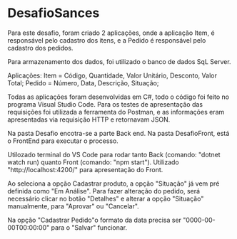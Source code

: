 # DesafioSances


Para este desafio, foram criado 2 aplicações, onde a aplicação Item, é responsável pelo cadastro dos itens, e a Pedido é responsável pelo cadastro dos pedidos.

Para armazenamento dos dados, foi utilizado o banco de dados SqL Server.

Aplicações: Item = Código, Quantidade, Valor Unitário, Desconto, Valor Total; 
Pedido = Número, Data, Descrição, Situação; 

Todas as aplicações foram desenvolvidas em C#, todo o código foi feito no programa Visual Studio Code. 
Para os testes de apresentação das requisições foi utilizada a ferramenta do Postman, e as informações eram apresentadas via requisição HTTP e retornavam JSON.

Na pasta Desafio encotra-se a parte Back end.
Na pasta DesafioFront, está o FrontEnd para executar o processo.

Utilozado terminal do VS Code para rodar tanto Back (comando: "dotnet watch run) quanto Front (comando: "npm start").
Utilizado "http://localhost:4200/" para apresentação do Front.


Ao seleciona a opção Cadastrar produto, a opção "Situação" já vem pré definida como "Em Análise".
Para fazer alteração do pedido, será necessário clicar no botão "Detalhes" e alterar a opção "Situação" manualmente, para "Aprovar" ou "Cancelar".

Na opção "Cadastrar Pedido"o formato da data precisa ser "0000-00-00T00:00:00" para o "Salvar" funcionar.
